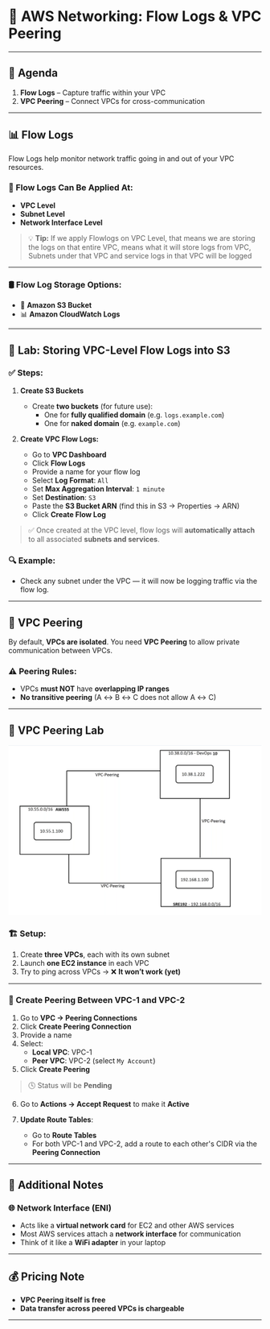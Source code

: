 # 🚀 AWS Networking: Flow Logs & VPC Peering

---

## 📌 Agenda
1. **Flow Logs** – Capture traffic within your VPC
2. **VPC Peering** – Connect VPCs for cross-communication

---

## 📊 Flow Logs

Flow Logs help monitor network traffic going in and out of your VPC resources.

### 🔧 Flow Logs Can Be Applied At:
- **VPC Level**
- **Subnet Level**
- **Network Interface Level**

> 💡 **Tip:** If we apply Flowlogs on VPC Level, that means we are storing the logs on that entire VPC, means what it will store logs from VPC, Subnets under that VPC and service logs in that VPC will be logged

---

### 🛢️ Flow Log Storage Options:
- 📁 **Amazon S3 Bucket**
- 📊 **Amazon CloudWatch Logs**

---

## 🧪 Lab: Storing VPC-Level Flow Logs into S3

### ✅ Steps:

1. **Create S3 Buckets**
   - Create **two buckets** (for future use):
     - One for **fully qualified domain** (e.g. `logs.example.com`)
     - One for **naked domain** (e.g. `example.com`)

2. **Create VPC Flow Logs:**
   - Go to **VPC Dashboard**
   - Click **Flow Logs**
   - Provide a name for your flow log
   - Select **Log Format**: `All`
   - Set **Max Aggregation Interval**: `1 minute`
   - Set **Destination**: `S3`
   - Paste the **S3 Bucket ARN** (find this in S3 → Properties → ARN)
   - Click **Create Flow Log**

> ✅ Once created at the VPC level, flow logs will **automatically attach** to all associated **subnets and services**.

### 🔍 Example:
- Check any subnet under the VPC — it will now be logging traffic via the flow log.

---

## 🔄 VPC Peering

By default, **VPCs are isolated**. You need **VPC Peering** to allow private communication between VPCs.

### ⚠️ Peering Rules:
- VPCs **must NOT** have **overlapping IP ranges**
- **No transitive peering** (A ↔ B ↔ C does not allow A ↔ C)

---

## 🧪 VPC Peering Lab

![VPC Peering Diagram](./Images/VPC_Peering_P1.png)

### 🏗️ Setup:

1. Create **three VPCs**, each with its own subnet
2. Launch **one EC2 instance** in each VPC
3. Try to ping across VPCs → ❌ **It won’t work (yet)**

---

### 🔗 Create Peering Between VPC-1 and VPC-2

1. Go to **VPC → Peering Connections**
2. Click **Create Peering Connection**
3. Provide a name
4. Select:
   - **Local VPC**: VPC-1
   - **Peer VPC**: VPC-2 (select `My Account`)
5. Click **Create Peering**

> 🕓 Status will be **Pending**

6. Go to **Actions → Accept Request** to make it **Active**

7. **Update Route Tables**:
   - Go to **Route Tables**
   - For both VPC-1 and VPC-2, add a route to each other's CIDR via the **Peering Connection**

---

## 💬 Additional Notes

### 🌐 Network Interface (ENI)
- Acts like a **virtual network card** for EC2 and other AWS services
- Most AWS services attach a **network interface** for communication
- Think of it like a **WiFi adapter** in your laptop

---

## 💰 Pricing Note
- **VPC Peering itself is free**
- **Data transfer across peered VPCs is chargeable**

---


